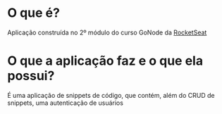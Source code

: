 	 
# O que é?

Aplicação construída no 2º módulo do curso GoNode da [RocketSeat](https://rocketseat.com.br/)

# O que a aplicação faz e o que ela possui?

É uma aplicação de snippets de código, que contém, além do CRUD de snippets, uma autenticação de usuários
